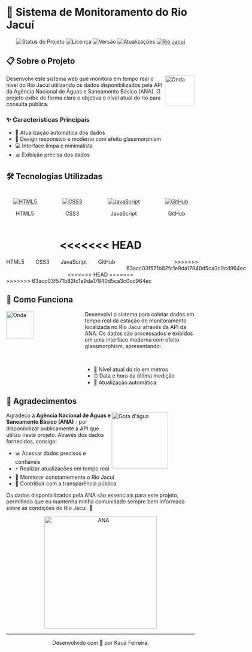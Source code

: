 # 🌊 Sistema de Monitoramento do Rio Jacuí

<div align="center">

<img src="https://img.shields.io/badge/Status-Ativo-4CAF50?style=flat-square&logo=statuspage&logoColor=white" alt="Status do Projeto"/>
<img src="https://img.shields.io/badge/Licença-MIT-2196F3?style=flat-square&logo=license&logoColor=white" alt="Licença"/>
<img src="https://img.shields.io/badge/Versão-V2.0-FF9800?style=flat-square&logo=v&logoColor=white" alt="Versão"/>
<img src="https://img.shields.io/badge/Updates-Automáticos-00BCD4?style=flat-square&logo=clockify&logoColor=white" alt="Atualizações"/>
<a href="https://pt.wikipedia.org/wiki/Rio_Jacu%C3%AD"><img src="https://img.shields.io/badge/Rio_Jacuí-Saiba_Mais-03A9F4?style=flat-square&logo=wikipedia&logoColor=white" alt="Rio Jacuí"/></a>

</div>



## 📋 Sobre o Projeto

<img align="right" src="https://png.pngtree.com/png-vector/20220611/ourmid/pngtree-ocean-wave-symbol-sea-water-png-image_4962256.png" width="80" alt="Onda">

Desenvolvi este sistema web que monitora em tempo real o nível do Rio Jacuí utilizando os dados disponibilizados pela API da Agência Nacional de Águas e Saneamento Básico (ANA). O projeto exibe de forma clara e objetiva o nível atual do rio para consulta pública.

### ✨ Características Principais

- 🔄 Atualização automática dos dados
- 📱 Design responsivo e moderno com efeito glassmorphism
- 💻 Interface limpa e minimalista
- 📊 Exibição precisa dos dados


## 🛠️ Tecnologias Utilizadas
<div align="center">

<div style="display: flex; justify-content: space-evenly; width: 100%; max-width: 600px; margin: 0 auto; padding: 20px 0; gap: 50px;">
  <div style="display: flex; flex-direction: column; align-items: center; gap: 15px;">
    <a href="https://html.spec.whatwg.org/"><img src="https://skillicons.dev/icons?i=html" alt="HTML5"></a>
    <span>HTML5</span>
  </div>
  
  <div style="display: flex; flex-direction: column; align-items: center; gap: 15px;">
    <a href="https://www.w3.org/Style/CSS/"><img src="https://skillicons.dev/icons?i=css" alt="CSS3"></a>
    <span>CSS3</span>
  </div>
  
  <div style="display: flex; flex-direction: column; align-items: center; gap: 15px;">
    <a href="https://developer.mozilla.org/pt-BR/docs/Web/JavaScript"><img src="https://skillicons.dev/icons?i=js" alt="JavaScript"></a>
    <span>JavaScript</span>
  </div>
  
  <div style="display: flex; flex-direction: column; align-items: center; gap: 15px;">
    <a href="https://github.com/"><img src="https://skillicons.dev/icons?i=github" alt="GitHub"></a>
    <span>GitHub</span>
  </div>
</div>

<<<<<<< HEAD
=======
<div style="display: flex; justify-content: space-evenly; width: 100%; max-width: 600px; margin: 0 auto; gap: 30px;">
  <span>HTML5</span>
  <span>CSS3</span>
  <span>JavaScript</span>
  <span>GitHub</span>
>>>>>>> 63acc03f571b82fc1e9da17840d5ca3c0cd964ec
</div>
<<<<<<< HEAD
=======

</div>
>>>>>>> 63acc03f571b82fc1e9da17840d5ca3c0cd964ec



## 🚀 Como Funciona

<img align="left" src="https://cdn-icons-png.flaticon.com/512/616/616711.png" width="73" alt="Onda">

<div style="margin-left: 15em;">
Desenvolvi o sistema para coletar dados em tempo real da estação de monitoramento localizada no Rio Jacuí através da API da ANA. Os dados são processados e exibidos em uma interface moderna com efeito glassmorphism, apresentando:

&nbsp;
- 📏 Nível atual do rio em metros
- ⏰ Data e hora da última medição  
- 🔄 Atualização automática
</div>

## 🙏 Agradecimentos

<div align="left">

<img align="right" src="https://cdn-icons-png.flaticon.com/512/3442/3442663.png" width="150" alt="Gota d'água" style="margin-right: 5.13em;">

Agradeço à **Agência Nacional de Águas e Saneamento Básico (ANA)** 💧 por disponibilizar publicamente a API que utilizo neste projeto. Através dos dados fornecidos, consigo:

- 📊 Acessar dados precisos e confiáveis
- ⚡ Realizar atualizações em tempo real
- 🌊 Monitorar constantemente o Rio Jacuí
- 🤝 Contribuir com a transparência pública

Os dados disponibilizados pela ANA são essenciais para este projeto, permitindo que eu mantenha minha comunidade sempre bem informada sobre as condições do Rio Jacuí. 🌟
<p align="center">
  <a href="https://www.gov.br/ana/pt-br">
    <img src="https://upload.wikimedia.org/wikipedia/commons/b/b1/Logotipo_ANA_-_Agência_Nacional_de_Águas_e_Saneamento_Básico.png" alt="ANA" width="300">
  </a>
</p>

---
<p align="center">
  Desenvolvido com 💙 por Kauã Ferreira.
</p>

</div>
